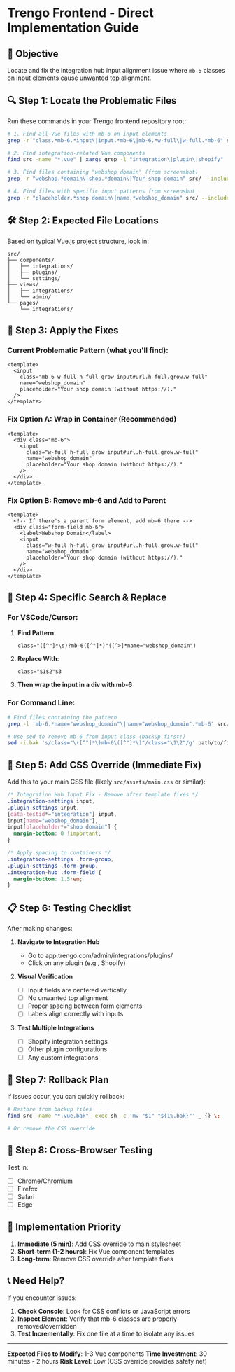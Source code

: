 # Trengo Frontend - Direct Implementation Guide

## 🎯 Objective
Locate and fix the integration hub input alignment issue where `mb-6` classes on input elements cause unwanted top alignment.

## 🔍 Step 1: Locate the Problematic Files

Run these commands in your Trengo frontend repository root:

```bash
# 1. Find all Vue files with mb-6 on input elements
grep -r "class.*mb-6.*input\|input.*mb-6\|mb-6.*w-full\|w-full.*mb-6" src/ --include="*.vue"

# 2. Find integration-related Vue components
find src -name "*.vue" | xargs grep -l "integration\|plugin\|shopify"

# 3. Find files containing "webshop domain" (from screenshot)
grep -r "webshop.*domain\|shop.*domain\|Your shop domain" src/ --include="*.vue"

# 4. Find files with specific input patterns from screenshot
grep -r "placeholder.*shop domain\|name.*webshop_domain" src/ --include="*.vue"
```

## 🛠️ Step 2: Expected File Locations

Based on typical Vue.js project structure, look in:

```
src/
├── components/
│   ├── integrations/
│   ├── plugins/
│   └── settings/
├── views/
│   ├── integrations/
│   └── admin/
└── pages/
    └── integrations/
```

## 🔧 Step 3: Apply the Fixes

### Current Problematic Pattern (what you'll find):
```vue
<template>
  <input 
    class="mb-6 w-full h-full grow input#url.h-full.grow.w-full"
    name="webshop_domain"
    placeholder="Your shop domain (without https://)."
  />
</template>
```

### Fix Option A: Wrap in Container (Recommended)
```vue
<template>
  <div class="mb-6">
    <input 
      class="w-full h-full grow input#url.h-full.grow.w-full"
      name="webshop_domain"
      placeholder="Your shop domain (without https://)."
    />
  </div>
</template>
```

### Fix Option B: Remove mb-6 and Add to Parent
```vue
<template>
  <!-- If there's a parent form element, add mb-6 there -->
  <div class="form-field mb-6">
    <label>Webshop Domain</label>
    <input 
      class="w-full h-full grow input#url.h-full.grow.w-full"
      name="webshop_domain"
      placeholder="Your shop domain (without https://)."
    />
  </div>
</template>
```

## 📝 Step 4: Specific Search & Replace

### For VSCode/Cursor:

1. **Find Pattern**:
   ```regex
   class="([^"]*\s)?mb-6([^"]*)"([^>]*name="webshop_domain")
   ```

2. **Replace With**:
   ```html
   class="$1$2"$3
   ```

3. **Then wrap the input in a div with mb-6**

### For Command Line:

```bash
# Find files containing the pattern
grep -l 'mb-6.*name="webshop_domain"\|name="webshop_domain".*mb-6' src/**/*.vue

# Use sed to remove mb-6 from input class (backup first!)
sed -i.bak 's/class="\([^"]*\)mb-6\([^"]*\)"/class="\1\2"/g' path/to/file.vue
```

## 🎨 Step 5: Add CSS Override (Immediate Fix)

Add this to your main CSS file (likely `src/assets/main.css` or similar):

```css
/* Integration Hub Input Fix - Remove after template fixes */
.integration-settings input,
.plugin-settings input,
[data-testid*="integration"] input,
input[name="webshop_domain"],
input[placeholder*="shop domain"] {
  margin-bottom: 0 !important;
}

/* Apply spacing to containers */
.integration-settings .form-group,
.plugin-settings .form-group,
.integration-hub .form-field {
  margin-bottom: 1.5rem;
}
```

## 📋 Step 6: Testing Checklist

After making changes:

1. **Navigate to Integration Hub**
   - Go to app.trengo.com/admin/integrations/plugins/
   - Click on any plugin (e.g., Shopify)

2. **Visual Verification**
   - [ ] Input fields are centered vertically
   - [ ] No unwanted top alignment
   - [ ] Proper spacing between form elements
   - [ ] Labels align correctly with inputs

3. **Test Multiple Integrations**
   - [ ] Shopify integration settings
   - [ ] Other plugin configurations
   - [ ] Any custom integrations

## 🔄 Step 7: Rollback Plan

If issues occur, you can quickly rollback:

```bash
# Restore from backup files
find src -name "*.vue.bak" -exec sh -c 'mv "$1" "${1%.bak}"' _ {} \;

# Or remove the CSS override
```

## 📱 Step 8: Cross-Browser Testing

Test in:
- [ ] Chrome/Chromium
- [ ] Firefox
- [ ] Safari
- [ ] Edge

## 🚀 Implementation Priority

1. **Immediate (5 min)**: Add CSS override to main stylesheet
2. **Short-term (1-2 hours)**: Fix Vue component templates
3. **Long-term**: Remove CSS override after template fixes

## 📞 Need Help?

If you encounter issues:

1. **Check Console**: Look for CSS conflicts or JavaScript errors
2. **Inspect Element**: Verify that mb-6 classes are properly removed/overridden
3. **Test Incrementally**: Fix one file at a time to isolate any issues

---

**Expected Files to Modify**: 1-3 Vue components
**Time Investment**: 30 minutes - 2 hours
**Risk Level**: Low (CSS override provides safety net)